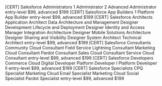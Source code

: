 [CERT] Salesforce Administrators
  1 Administrator
  2 Advanced Administrator
  entry-level $99, advanced $199
[CERT] Salesforce App Builders
  1 Platform App Builder
  entry-level $99, advanced $199
[CERT] Salesforce Architects
  Application Architect
  Data Architecture and Management Designer
  Development Lifecycle and Deployment Designer
  Identity and Access Manager
  Integration Architecture Designer
  Mobile Solutions Architecture Designer
  Sharing and Visibility Designer
  System Architect
  Technical Architect
  entry-level $99, advanced $199
[CERT] Salesforce Consultants
  Community Cloud Consultant
  Field Service Lightning Consultant
  Marketing Cloud Consultant
  Pardot Consultant
  Sales Cloud Consultant
  Service Cloud Consultant
  entry-level $99, advanced $199
[CERT] Salesforce Developers
  Commerce Cloud Digital Developer
  Platform Developer I
  Platform Developer II
  entry-level $99, advanced $199
[CERT] Salesforce Specialists
  CPQ Specialist
  Marketing Cloud Email Specialist
  Marketing Cloud Social Specialist
  Pardot Specialist
  entry-level $99, advanced $199
